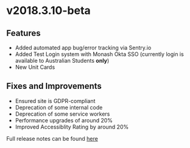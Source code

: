 # v2018.3.10-beta

## Features
- Added automated app bug/error tracking via Sentry.io
- Added Test Login system with Monash Okta SSO (currently login is available to Australian Students **only**)
- New Unit Cards

## Fixes and Improvements
- Ensured site is GDPR-compliant
- Deprecation of some internal code
- Deprecation of some service workers
- Performance upgrades of around 20%
- Improved Accessiblity Rating by around 20%

Full release notes can be found [here](https://medium.com/monplan/v2018-3-10-whats-new-accounts-improvements-and-the-ui-refresh-4d3f5c2f3183)
